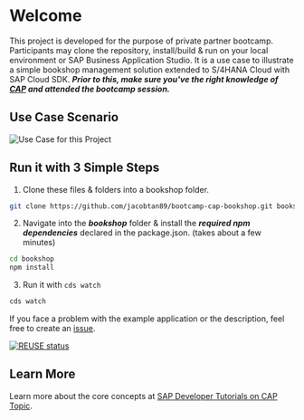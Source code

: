 # Welcome

This project is developed for the purpose of private partner bootcamp. Participants may clone the repository, install/build & run on your local environment or SAP Business Application Studio. It is a use case to illustrate a simple bookshop management solution extended to S/4HANA Cloud with SAP Cloud SDK. _**Prior to this, make sure you've the right knowledge of [CAP](https://cap.cloud.sap/) and attended the bootcamp session.**_

## Use Case Scenario
![Use Case for this Project](https://github.com/jacobtan89/bootcamp-cap-bookshop/blob/master/Use%20Case.png?raw=true)


## Run it with 3 Simple Steps
1. Clone these files & folders into a bookshop folder.
```bash
git clone https://github.com/jacobtan89/bootcamp-cap-bookshop.git bookshop
```
2. Navigate into the _**bookshop**_ folder & install the _**required npm dependencies**_ declared in the package.json. (takes about a few minutes)
```bash
cd bookshop
npm install
```
3. Run it with `cds watch`
```bash
cds watch
```

If you face a problem with the example application or the description, feel free to create an [issue](https://github.com/jacobtan89/bootcamp-cap-bookshop/issues).

[![REUSE status](https://api.reuse.software/badge/github.com/jacobtan89/bootcamp-cap-bookshop)](https://api.reuse.software/badge/github.com/jacobtan89/bootcamp-cap-bookshop)


## Learn More

Learn more about the core concepts at [SAP Developer Tutorials on CAP Topic](https://developers.sap.com/tutorial-navigator.html?tag=software-product-function:sap-cloud-application-programming-model).
